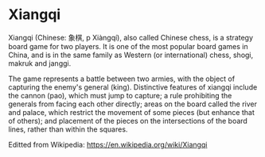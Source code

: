 # Xiangqi

Xiangqi (Chinese: 象棋, p Xiàngqí), also called Chinese chess, is a strategy board game for two players. It is one of the most popular board games in China, and is in the same family as Western (or international) chess, shogi, makruk and janggi.

The game represents a battle between two armies, with the object of capturing the enemy's general (king). Distinctive features of xiangqi include the cannon (pao), which must jump to capture; a rule prohibiting the generals from facing each other directly; areas on the board called the river and palace, which restrict the movement of some pieces (but enhance that of others); and placement of the pieces on the intersections of the board lines, rather than within the squares.

Editted from Wikipedia:
https://en.wikipedia.org/wiki/Xiangqi

